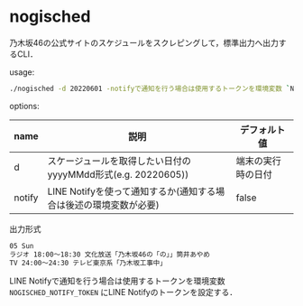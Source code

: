 # nogisched

乃木坂46の公式サイトのスケジュールをスクレピングして，標準出力へ出力するCLI．

usage:
```bash
./nogisched -d 20220601 -notifyで通知を行う場合は使用するトークンを環境変数 `NOGI
```

options:

| name  | 説明  | デフォルト値 |
|---|---| --- |
| d  | スケージュールを取得したい日付のyyyyMMdd形式(e.g. 20220605))  | 端末の実行時の日付 |
| notify  | LINE Notifyを使って通知するか(通知する場合は後述の環境変数が必要)  | false |


出力形式
```txt
05 Sun
ラジオ 18:00〜18:30 文化放送「乃木坂46の「の」」筒井あやめ
TV 24:00〜24:30 テレビ東京系「乃木坂工事中」
```

LINE Notifyで通知を行う場合は使用するトークンを環境変数 `NOGISCHED_NOTIFY_TOKEN` にLINE Notifyのトークンを設定する．